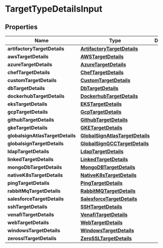 

# TargetTypeDetailsInput


## Properties

Name | Type | Description | Notes
------------ | ------------- | ------------- | -------------
**artifactoryTargetDetails** | [**ArtifactoryTargetDetails**](ArtifactoryTargetDetails.md) |  |  [optional]
**awsTargetDetails** | [**AWSTargetDetails**](AWSTargetDetails.md) |  |  [optional]
**azureTargetDetails** | [**AzureTargetDetails**](AzureTargetDetails.md) |  |  [optional]
**chefTargetDetails** | [**ChefTargetDetails**](ChefTargetDetails.md) |  |  [optional]
**customTargetDetails** | [**CustomTargetDetails**](CustomTargetDetails.md) |  |  [optional]
**dbTargetDetails** | [**DbTargetDetails**](DbTargetDetails.md) |  |  [optional]
**dockerhubTargetDetails** | [**DockerhubTargetDetails**](DockerhubTargetDetails.md) |  |  [optional]
**eksTargetDetails** | [**EKSTargetDetails**](EKSTargetDetails.md) |  |  [optional]
**gcpTargetDetails** | [**GcpTargetDetails**](GcpTargetDetails.md) |  |  [optional]
**githubTargetDetails** | [**GithubTargetDetails**](GithubTargetDetails.md) |  |  [optional]
**gkeTargetDetails** | [**GKETargetDetails**](GKETargetDetails.md) |  |  [optional]
**globalsignAtlasTargetDetails** | [**GlobalSignAtlasTargetDetails**](GlobalSignAtlasTargetDetails.md) |  |  [optional]
**globalsignTargetDetails** | [**GlobalSignGCCTargetDetails**](GlobalSignGCCTargetDetails.md) |  |  [optional]
**ldapTargetDetails** | [**LdapTargetDetails**](LdapTargetDetails.md) |  |  [optional]
**linkedTargetDetails** | [**LinkedTargetDetails**](LinkedTargetDetails.md) |  |  [optional]
**mongoDbTargetDetails** | [**MongoDBTargetDetails**](MongoDBTargetDetails.md) |  |  [optional]
**nativeK8sTargetDetails** | [**NativeK8sTargetDetails**](NativeK8sTargetDetails.md) |  |  [optional]
**pingTargetDetails** | [**PingTargetDetails**](PingTargetDetails.md) |  |  [optional]
**rabbitMqTargetDetails** | [**RabbitMQTargetDetails**](RabbitMQTargetDetails.md) |  |  [optional]
**salesforceTargetDetails** | [**SalesforceTargetDetails**](SalesforceTargetDetails.md) |  |  [optional]
**sshTargetDetails** | [**SSHTargetDetails**](SSHTargetDetails.md) |  |  [optional]
**venafiTargetDetails** | [**VenafiTargetDetails**](VenafiTargetDetails.md) |  |  [optional]
**webTargetDetails** | [**WebTargetDetails**](WebTargetDetails.md) |  |  [optional]
**windowsTargetDetails** | [**WindowsTargetDetails**](WindowsTargetDetails.md) |  |  [optional]
**zerosslTargetDetails** | [**ZeroSSLTargetDetails**](ZeroSSLTargetDetails.md) |  |  [optional]



